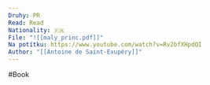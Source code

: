 ```yaml
---
Druhy: PR
Read: Read
Nationality: 🇫🇷
File: "![[maly_princ.pdf]]"
Na potítku: https://www.youtube.com/watch?v=Rv2bfXHpdQI
Author: "[[Antoine de Saint-Exupéry]]"
---
```

#Book
